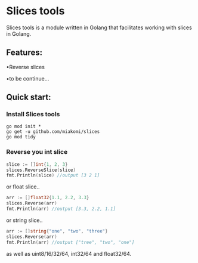 # Slices tools 

Slices tools is a module written in Golang that facilitates working with slices in Golang.

## Features:
•Reverse slices

•to be continue...


## Quick start:

### Install Slices tools
```
go mod init * 
go get -u github.com/miakomi/slices
go mod tidy
```

### Reverse you int slice 
```go 
slice := []int{1, 2, 3}
slices.ReverseSlice(slice)
fmt.Println(slice) //output [3 2 1]
```
or float slice.. 
```go 
arr := []float32{1.1, 2.2, 3.3}
slices.Reverse(arr)
fmt.Println(arr) //output [3.3, 2.2, 1.1]
```
or string slice.. 
```go 
arr := []string{"one", "two", "three"}
slices.Reverse(arr)
fmt.Println(arr) //output ["tree", "two", "one"]
```
as well as uint8/16/32/64, int32/64 and float32/64.